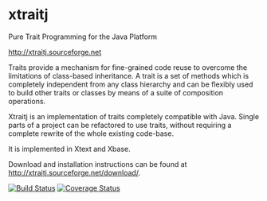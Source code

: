 xtraitj
=======

Pure Trait Programming for the Java Platform

http://xtraitj.sourceforge.net

Traits provide a mechanism for fine-grained code reuse to overcome the limitations of class-based inheritance.
A trait is a set of methods which is completely independent from any class hierarchy and can be flexibly used to build other traits or classes by means of a suite of composition operations.

Xtraitj is an implementation of traits completely compatible with Java. Single parts of a project can be refactored to use traits, without requiring a complete rewrite of the whole existing code-base.

It is implemented in Xtext and Xbase.

Download and installation instructions can be found at http://xtraitj.sourceforge.net/download/.

[![Build Status](https://travis-ci.org/LorenzoBettini/xtraitj.svg?branch=master)](https://travis-ci.org/LorenzoBettini/xtraitj) [![Coverage Status](https://coveralls.io/repos/github/LorenzoBettini/xtraitj/badge.svg?branch=master)](https://coveralls.io/github/LorenzoBettini/xtraitj?branch=master)
